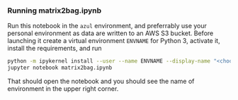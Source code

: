 ### Running matrix2bag.ipynb

Run this notebook in the `azul` environment, and preferrably use your personal environment as data are written to an AWS S3 bucket. Before launching it create a virtual environment `ENVNAME` for Python 3, activate it, install the requirements, and run
```bash
python -m ipykernel install --user --name ENVNAME --display-name "<choose some name displayed in the notebook>"
jupyter notebook matrix2bag.ipynb
```
That should open the notebook and you should see the name of environment in the upper right corner.
